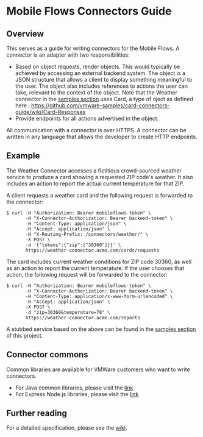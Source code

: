 # Mobile Flows Connectors Guide

## Overview

This serves as a guide for writing connectors for the Mobile Flows. A connector is an adapter with two responsibilities:

* Based on object requests, render objects. This would typically be achieved by accessing an external backend system. The object is a JSON structure that allows a client to display something meaningful to the user. The object also includes references to actions the user can take, relevant to the context of the object. Note that the Weather connector in the [samples section](samples/node) uses Card, a type of oject as defined here : https://github.com/vmware-samples/card-connectors-guide/wiki/Card-Responses
* Provide endpoints for all actions advertised in the object.

All communication with a connector is over HTTPS. A connector can be written in any language that allows the developer to create HTTP endpoints. 

## Example

The Weather Connector accesses a fictitious crowd-sourced weather service to produce a card showing a requested ZIP code's weather. It also includes an action to report the actual current temperature for that ZIP.

A client requests a weather card and the following request is forwarded to the connector:
```
$ curl -H "Authorization: Bearer mobileflows-token" \
       -H "X-Connector-Authorization: Bearer backend-token" \
       -H "Content-Type: application/json" \
       -H "Accept: application/json" \
       -H "X-Routing-Prefix: /connectors/weather/" \
       -X POST \
       -d '{"tokens":{"zip":["30360"]}}' \
       https://weather-connector.acme.com/cards/requests
```
The card includes current weather conditions for ZIP code 30360, as well as an action to report the current temperature. If the user chooses that action, the following request will be forwarded to the connector:

```
$ curl -H "Authorization: Bearer mobileflows-token" \
       -H "X-Connector-Authorization: Bearer backend-token" \
       -H "Content-Type: application/x-www-form-urlencoded" \
       -H "Accept: application/json" \
       -X POST \
       -d "zip=30360&temperature=78" \
       https://weather-connector.acme.com/reports
```
A stubbed service based on the above can be found in the [samples section](samples/node) of this project.

## Connector commons
Common libraries are available for VMWare customers who want to write connectors.
- For Java common libraries, please visit the [link](https://github.com/vmware/connectors-workspace-one/tree/master/connectors-common)
- For Express Node.js libraries, please visit the [link](https://github.com/vmware-samples/mobile-flows-connectors-common-libraries) 


## Further reading

For a detailed specification, please see the [wiki](https://github.com/vmware-samples/card-connectors-guide/wiki).
